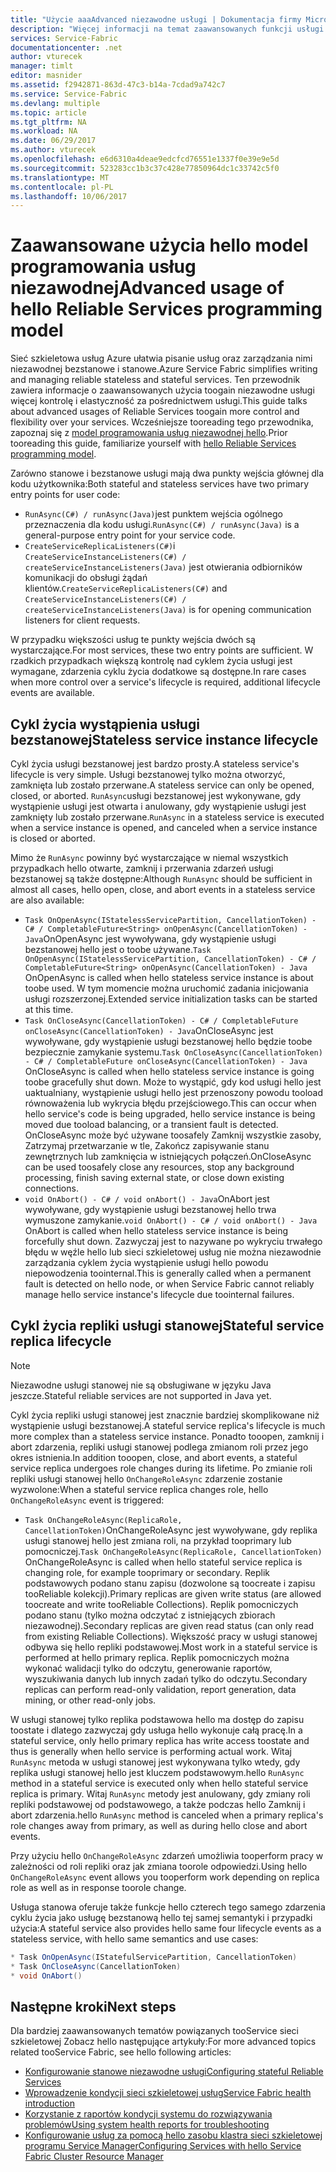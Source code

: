```yaml
---
title: "Użycie aaaAdvanced niezawodne usługi | Dokumentacja firmy Microsoft"
description: "Więcej informacji na temat zaawansowanych funkcji usługi sieć szkieletowa usług niezawodnej dodano elastyczność w usługach."
services: Service-Fabric
documentationcenter: .net
author: vturecek
manager: timlt
editor: masnider
ms.assetid: f2942871-863d-47c3-b14a-7cdad9a742c7
ms.service: Service-Fabric
ms.devlang: multiple
ms.topic: article
ms.tgt_pltfrm: NA
ms.workload: NA
ms.date: 06/29/2017
ms.author: vturecek
ms.openlocfilehash: e6d6310a4deae9edcfcd76551e1337f0e39e9e5d
ms.sourcegitcommit: 523283cc1b3c37c428e77850964dc1c33742c5f0
ms.translationtype: MT
ms.contentlocale: pl-PL
ms.lasthandoff: 10/06/2017
---
```

# <a name="advanced-usage-of-hello-reliable-services-programming-model"></a><span data-ttu-id="9b739-103">Zaawansowane użycia hello model programowania usług niezawodnej</span><span class="sxs-lookup"><span data-stu-id="9b739-103">Advanced usage of hello Reliable Services programming model</span></span>
<span data-ttu-id="9b739-104">Sieć szkieletowa usług Azure ułatwia pisanie usług oraz zarządzania nimi niezawodnej bezstanowe i stanowe.</span><span class="sxs-lookup"><span data-stu-id="9b739-104">Azure Service Fabric simplifies writing and managing reliable stateless and stateful services.</span></span> <span data-ttu-id="9b739-105">Ten przewodnik zawiera informacje o zaawansowanych użycia toogain niezawodne usługi więcej kontrolę i elastyczność za pośrednictwem usługi.</span><span class="sxs-lookup"><span data-stu-id="9b739-105">This guide talks about advanced usages of Reliable Services toogain more control and flexibility over your services.</span></span> <span data-ttu-id="9b739-106">Wcześniejsze tooreading tego przewodnika, zapoznaj się z [model programowania usług niezawodnej hello](service-fabric-reliable-services-introduction.md).</span><span class="sxs-lookup"><span data-stu-id="9b739-106">Prior tooreading this guide, familiarize yourself with [hello Reliable Services programming model](service-fabric-reliable-services-introduction.md).</span></span>

<span data-ttu-id="9b739-107">Zarówno stanowe i bezstanowe usługi mają dwa punkty wejścia głównej dla kodu użytkownika:</span><span class="sxs-lookup"><span data-stu-id="9b739-107">Both stateful and stateless services have two primary entry points for user code:</span></span>

* <span data-ttu-id="9b739-108">`RunAsync(C#) / runAsync(Java)`jest punktem wejścia ogólnego przeznaczenia dla kodu usługi.</span><span class="sxs-lookup"><span data-stu-id="9b739-108">`RunAsync(C#) / runAsync(Java)` is a general-purpose entry point for your service code.</span></span>
* <span data-ttu-id="9b739-109">`CreateServiceReplicaListeners(C#)`i `CreateServiceInstanceListeners(C#) / createServiceInstanceListeners(Java)` jest otwierania odbiorników komunikacji do obsługi żądań klientów.</span><span class="sxs-lookup"><span data-stu-id="9b739-109">`CreateServiceReplicaListeners(C#)` and `CreateServiceInstanceListeners(C#) / createServiceInstanceListeners(Java)` is for opening communication listeners for client requests.</span></span>

<span data-ttu-id="9b739-110">W przypadku większości usług te punkty wejścia dwóch są wystarczające.</span><span class="sxs-lookup"><span data-stu-id="9b739-110">For most services, these two entry points are sufficient.</span></span> <span data-ttu-id="9b739-111">W rzadkich przypadkach większą kontrolę nad cyklem życia usługi jest wymagane, zdarzenia cyklu życia dodatkowe są dostępne.</span><span class="sxs-lookup"><span data-stu-id="9b739-111">In rare cases when more control over a service's lifecycle is required, additional lifecycle events are available.</span></span>

## <a name="stateless-service-instance-lifecycle"></a><span data-ttu-id="9b739-112">Cykl życia wystąpienia usługi bezstanowej</span><span class="sxs-lookup"><span data-stu-id="9b739-112">Stateless service instance lifecycle</span></span>
<span data-ttu-id="9b739-113">Cykl życia usługi bezstanowej jest bardzo prosty.</span><span class="sxs-lookup"><span data-stu-id="9b739-113">A stateless service's lifecycle is very simple.</span></span> <span data-ttu-id="9b739-114">Usługi bezstanowej tylko można otworzyć, zamknięta lub zostało przerwane.</span><span class="sxs-lookup"><span data-stu-id="9b739-114">A stateless service can only be opened, closed, or aborted.</span></span> <span data-ttu-id="9b739-115">`RunAsync`usługi bezstanowej jest wykonywane, gdy wystąpienie usługi jest otwarta i anulowany, gdy wystąpienie usługi jest zamknięty lub zostało przerwane.</span><span class="sxs-lookup"><span data-stu-id="9b739-115">`RunAsync` in a stateless service is executed when a service instance is opened, and canceled when a service instance is closed or aborted.</span></span>

<span data-ttu-id="9b739-116">Mimo że `RunAsync` powinny być wystarczające w niemal wszystkich przypadkach hello otwarte, zamknij i przerwania zdarzeń usługi bezstanowej są także dostępne:</span><span class="sxs-lookup"><span data-stu-id="9b739-116">Although `RunAsync` should be sufficient in almost all cases, hello open, close, and abort events in a stateless service are also available:</span></span>

* <span data-ttu-id="9b739-117">`Task OnOpenAsync(IStatelessServicePartition, CancellationToken) - C# / CompletableFuture<String> onOpenAsync(CancellationToken) - Java`OnOpenAsync jest wywoływana, gdy wystąpienie usługi bezstanowej hello jest o toobe używane.</span><span class="sxs-lookup"><span data-stu-id="9b739-117">`Task OnOpenAsync(IStatelessServicePartition, CancellationToken) - C# / CompletableFuture<String> onOpenAsync(CancellationToken) - Java` OnOpenAsync is called when hello stateless service instance is about toobe used.</span></span> <span data-ttu-id="9b739-118">W tym momencie można uruchomić zadania inicjowania usługi rozszerzonej.</span><span class="sxs-lookup"><span data-stu-id="9b739-118">Extended service initialization tasks can be started at this time.</span></span>
* <span data-ttu-id="9b739-119">`Task OnCloseAsync(CancellationToken) - C# / CompletableFuture onCloseAsync(CancellationToken) - Java`OnCloseAsync jest wywoływane, gdy wystąpienie usługi bezstanowej hello będzie toobe bezpiecznie zamykanie systemu.</span><span class="sxs-lookup"><span data-stu-id="9b739-119">`Task OnCloseAsync(CancellationToken) - C# / CompletableFuture onCloseAsync(CancellationToken) - Java` OnCloseAsync is called when hello stateless service instance is going toobe gracefully shut down.</span></span> <span data-ttu-id="9b739-120">Może to wystąpić, gdy kod usługi hello jest uaktualniany, wystąpienie usługi hello jest przenoszony powodu tooload równoważenia lub wykrycia błędu przejściowego.</span><span class="sxs-lookup"><span data-stu-id="9b739-120">This can occur when hello service's code is being upgraded, hello service instance is being moved due tooload balancing, or a transient fault is detected.</span></span> <span data-ttu-id="9b739-121">OnCloseAsync może być używane toosafely Zamknij wszystkie zasoby, Zatrzymaj przetwarzanie w tle, Zakończ zapisywanie stanu zewnętrznych lub zamknięcia w istniejących połączeń.</span><span class="sxs-lookup"><span data-stu-id="9b739-121">OnCloseAsync can be used toosafely close any resources, stop any background processing, finish saving external state, or close down existing connections.</span></span>
* <span data-ttu-id="9b739-122">`void OnAbort() - C# / void onAbort() - Java`OnAbort jest wywoływane, gdy wystąpienie usługi bezstanowej hello trwa wymuszone zamykanie.</span><span class="sxs-lookup"><span data-stu-id="9b739-122">`void OnAbort() - C# / void onAbort() - Java` OnAbort is called when hello stateless service instance is being forcefully shut down.</span></span> <span data-ttu-id="9b739-123">Zazwyczaj jest to nazywane po wykryciu trwałego błędu w węźle hello lub sieci szkieletowej usług nie można niezawodnie zarządzania cyklem życia wystąpienie usługi hello powodu niepowodzenia toointernal.</span><span class="sxs-lookup"><span data-stu-id="9b739-123">This is generally called when a permanent fault is detected on hello node, or when Service Fabric cannot reliably manage hello service instance's lifecycle due toointernal failures.</span></span>

## <a name="stateful-service-replica-lifecycle"></a><span data-ttu-id="9b739-124">Cykl życia repliki usługi stanowej</span><span class="sxs-lookup"><span data-stu-id="9b739-124">Stateful service replica lifecycle</span></span>

> [!NOTE]
> <span data-ttu-id="9b739-125">Niezawodne usługi stanowej nie są obsługiwane w języku Java jeszcze.</span><span class="sxs-lookup"><span data-stu-id="9b739-125">Stateful reliable services are not supported in Java yet.</span></span>
>
>

<span data-ttu-id="9b739-126">Cykl życia repliki usługi stanowej jest znacznie bardziej skomplikowane niż wystąpienie usługi bezstanowej.</span><span class="sxs-lookup"><span data-stu-id="9b739-126">A stateful service replica's lifecycle is much more complex than a stateless service instance.</span></span> <span data-ttu-id="9b739-127">Ponadto tooopen, zamknij i abort zdarzenia, repliki usługi stanowej podlega zmianom roli przez jego okres istnienia.</span><span class="sxs-lookup"><span data-stu-id="9b739-127">In addition tooopen, close, and abort events, a stateful service replica undergoes role changes during its lifetime.</span></span> <span data-ttu-id="9b739-128">Po zmianie roli repliki usługi stanowej hello `OnChangeRoleAsync` zdarzenie zostanie wyzwolone:</span><span class="sxs-lookup"><span data-stu-id="9b739-128">When a stateful service replica changes role, hello `OnChangeRoleAsync` event is triggered:</span></span>

* <span data-ttu-id="9b739-129">`Task OnChangeRoleAsync(ReplicaRole, CancellationToken)`OnChangeRoleAsync jest wywoływane, gdy replika usługi stanowej hello jest zmiana roli, na przykład tooprimary lub pomocniczej.</span><span class="sxs-lookup"><span data-stu-id="9b739-129">`Task OnChangeRoleAsync(ReplicaRole, CancellationToken)` OnChangeRoleAsync is called when hello stateful service replica is changing role, for example tooprimary or secondary.</span></span> <span data-ttu-id="9b739-130">Replik podstawowych podano stanu zapisu (dozwolone są toocreate i zapisu tooReliable kolekcji).</span><span class="sxs-lookup"><span data-stu-id="9b739-130">Primary replicas are given write status (are allowed toocreate and write tooReliable Collections).</span></span> <span data-ttu-id="9b739-131">Replik pomocniczych podano stanu (tylko można odczytać z istniejących zbiorach niezawodnej).</span><span class="sxs-lookup"><span data-stu-id="9b739-131">Secondary replicas are given read status (can only read from existing Reliable Collections).</span></span> <span data-ttu-id="9b739-132">Większość pracy w usługi stanowej odbywa się hello repliki podstawowej.</span><span class="sxs-lookup"><span data-stu-id="9b739-132">Most work in a stateful service is performed at hello primary replica.</span></span> <span data-ttu-id="9b739-133">Replik pomocniczych można wykonać walidacji tylko do odczytu, generowanie raportów, wyszukiwania danych lub innych zadań tylko do odczytu.</span><span class="sxs-lookup"><span data-stu-id="9b739-133">Secondary replicas can perform read-only validation, report generation, data mining, or other read-only jobs.</span></span>

<span data-ttu-id="9b739-134">W usługi stanowej tylko replika podstawowa hello ma dostęp do zapisu toostate i dlatego zazwyczaj gdy usługa hello wykonuje całą pracę.</span><span class="sxs-lookup"><span data-stu-id="9b739-134">In a stateful service, only hello primary replica has write access toostate and thus is generally when hello service is performing actual work.</span></span> <span data-ttu-id="9b739-135">Witaj `RunAsync` metoda w usługi stanowej jest wykonywana tylko wtedy, gdy replika usługi stanowej hello jest kluczem podstawowym.</span><span class="sxs-lookup"><span data-stu-id="9b739-135">hello `RunAsync` method in a stateful service is executed only when hello stateful service replica is primary.</span></span> <span data-ttu-id="9b739-136">Witaj `RunAsync` metody jest anulowany, gdy zmiany roli repliki podstawowej od podstawowego, a także podczas hello Zamknij i abort zdarzenia.</span><span class="sxs-lookup"><span data-stu-id="9b739-136">hello `RunAsync` method is canceled when a primary replica's role changes away from primary, as well as during hello close and abort events.</span></span>

<span data-ttu-id="9b739-137">Przy użyciu hello `OnChangeRoleAsync` zdarzeń umożliwia tooperform pracy w zależności od roli repliki oraz jak zmiana toorole odpowiedzi.</span><span class="sxs-lookup"><span data-stu-id="9b739-137">Using hello `OnChangeRoleAsync` event allows you tooperform work depending on replica role as well as in response toorole change.</span></span>

<span data-ttu-id="9b739-138">Usługa stanowa oferuje także funkcje hello czterech tego samego zdarzenia cyklu życia jako usługę bezstanową hello tej samej semantyki i przypadki użycia:</span><span class="sxs-lookup"><span data-stu-id="9b739-138">A stateful service also provides hello same four lifecycle events as a stateless service, with hello same semantics and use cases:</span></span>

```csharp
* Task OnOpenAsync(IStatefulServicePartition, CancellationToken)
* Task OnCloseAsync(CancellationToken)
* void OnAbort()
```

## <a name="next-steps"></a><span data-ttu-id="9b739-139">Następne kroki</span><span class="sxs-lookup"><span data-stu-id="9b739-139">Next steps</span></span>
<span data-ttu-id="9b739-140">Dla bardziej zaawansowanych tematów powiązanych tooService sieci szkieletowej Zobacz hello następujące artykuły:</span><span class="sxs-lookup"><span data-stu-id="9b739-140">For more advanced topics related tooService Fabric, see hello following articles:</span></span>

* [<span data-ttu-id="9b739-141">Konfigurowanie stanowe niezawodne usługi</span><span class="sxs-lookup"><span data-stu-id="9b739-141">Configuring stateful Reliable Services</span></span>](service-fabric-reliable-services-configuration.md)
* [<span data-ttu-id="9b739-142">Wprowadzenie kondycji sieci szkieletowej usług</span><span class="sxs-lookup"><span data-stu-id="9b739-142">Service Fabric health introduction</span></span>](service-fabric-health-introduction.md)
* [<span data-ttu-id="9b739-143">Korzystanie z raportów kondycji systemu do rozwiązywania problemów</span><span class="sxs-lookup"><span data-stu-id="9b739-143">Using system health reports for troubleshooting</span></span>](service-fabric-understand-and-troubleshoot-with-system-health-reports.md)
* [<span data-ttu-id="9b739-144">Konfigurowanie usług za pomocą hello zasobu klastra sieci szkieletowej programu Service Manager</span><span class="sxs-lookup"><span data-stu-id="9b739-144">Configuring Services with hello Service Fabric Cluster Resource Manager</span></span>](service-fabric-cluster-resource-manager-configure-services.md)
